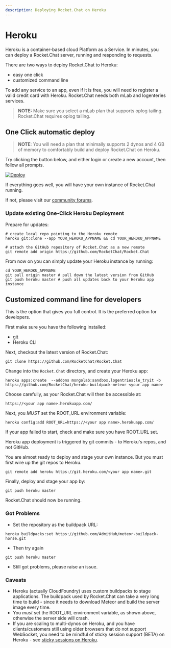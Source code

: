 ```yaml
---
description: Deploying Rocket.Chat on Heroku
---
```


# Heroku

Heroku is a container-based cloud Platform as a Service. In minutes, you can deploy a Rocket.Chat server, running and responding to requests.

There are two ways to deploy Rocket.Chat to Heroku:

* easy one click
* customized command line

To add any service to an app, even if it is free, you will need to register a valid credit card with Heroku. Rocket.Chat needs both mLab and logenteries services.

> **NOTE:** Make sure you select a mLab plan that supports oplog tailing. Rocket.Chat requires oplog tailing.

## One Click automatic deploy

> **NOTE**: You will need a plan that minimally supports 2 dynos and 4 GB of memory to comfortably build and deploy Rocket.Chat on Heroku.

Try clicking the button below, and either login or create a new account, then follow all prompts.

[![Deploy](https://www.herokucdn.com/deploy/button.png)](https://heroku.com/deploy?template=https://github.com/RocketChat/Rocket.Chat/tree/master)

If everything goes well, you will have your own instance of Rocket.Chat running.

If not, please visit our [community forums](https://forums.rocket.chat).

### Update existing One-Click Heroku Deployment

Prepare for updates:

```text
# create local repo pointing to the Heroku remote
heroku git:clone --app YOUR_HEROKU_APPNAME && cd YOUR_HEROKU_APPNAME

# attach the GitHub repository of Rocket.Chat as a new remote
git remote add origin https://github.com/RocketChat/Rocket.Chat
```

From now on you can simply update your Heroku instance by running:

```text
cd YOUR_HEROKU_APPNAME
git pull origin master # pull down the latest version from GitHub
git push heroku master # push all updates back to your Heroku app instance
```

## Customized command line for developers

This is the option that gives you full control. It is the preferred option for developers.

First make sure you have the following installed:

* git
* Heroku CLI

Next, checkout the latest version of Rocket.Chat:

```text
git clone https://github.com/RocketChat/Rocket.Chat
```

Change into the `Rocket.Chat` directory, and create your Heroku app:

```text
heroku apps:create  --addons mongolab:sandbox,logentries:le_tryit -b https://github.com/RocketChat/heroku-buildpack-meteor <your app name>
```

Choose carefully, as your Rocket.Chat will then be accessible at:

```text
https://<your app name>.herokuapp.com/
```

Next, you _MUST_ set the ROOT\_URL environment variable:

```text
heroku config:add ROOT_URL=https://<your app name>.herokuapp.com/
```

If your app failed to start, check and make sure you have ROOT\_URL set.

Heroku app deployment is triggered by git commits - to Heroku's repos, and not GitHub.

You are almost ready to deploy and stage your own instance. But you must first wire up the git repos to Heroku.

```text
git remote add heroku https://git.heroku.com/<your app name>.git
```

Finally, deploy and stage your app by:

```text
git push heroku master
```

Rocket.Chat should now be running.

### Got Problems

* Set the repository as the buildpack URL:

```text
heroku buildpacks:set https://github.com/AdmitHub/meteor-buildpack-horse.git
```

* Then try again

```text
git push heroku master
```

* Still got problems, please raise an issue.

### Caveats

* Heroku \(actually CloudFoundry\) uses custom buildpacks to stage applications. The buildpack used by Rocket.Chat can take a very long time to build - since it needs to download Meteor and build the server image every time.
* You _must_  set the ROOT\_URL environment variable, as shown above, otherwise the server side will crash.
* If you are scaling to multi-dynos on Heroku, and you have clients/customers still using older browsers that do not support WebSocket, you need to be mindful of sticky session support \(BETA\) on Heroku - see [sticky sessions on Heroku](https://devcenter.heroku.com/articles/session-affinity).

